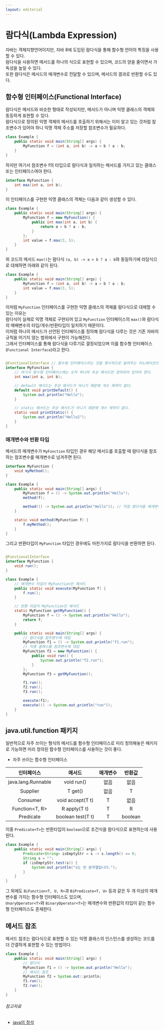 ```yaml
---
layout: editorial
---
```


# 람다식(Lambda Expression)

자바는 객체지향언어이지만, 자바 8에 도입된 람다식을 통해 함수형 언어의 특징을 사용할 수 있다.  
람다식을 사용하면 메서드를 하나의 식으로 표현할 수 있으며, 코드의 양을 줄이면서 가독성을 높일 수 있다.  
또한 람다식은 메서드의 매개변수로 전달할 수 있으며, 메서드의 결과로 반환할 수도 있다.

## 함수형 인터페이스(Functional Interface)

람다식은 메서드와 비슷한 형태로 작성되지만, 메서드가 아니며 익명 클래스의 객체와 동등하게 표현할 수 있다.  
람다식으로 정의된 익명 객체의 메서드를 호출하기 위해서는 이미 알고 있는 것처럼 참조변수가 있어야 하니 익명 객체 주소를 저장할 참조변수가 필요하다.

```java
class Example {
    public static void main(String[] args) {
        MyFunction f = (int a, int b) -> a > b ? a : b;
    }
}
```

하지만 여기서 참조변수 f의 타입으로 람다식과 일치하는 메서드를 가지고 있는 클래스 또는 인터페이스여야 한다.

```java
interface MyFunction {
    int max(int a, int b);
}
```

이 인터페이스를 구현한 익명 클래스의 객체는 다음과 같이 생성할 수 있다.

```java
class Example {
    public static void main(String[] args) {
        MyFunction f = new MyFunction() {
            public int max(int a, int b) {
                return a > b ? a : b;
            }
        };
        int value = f.max(3, 5);
    }
}
```

위 코드의 메서드 `max()`는 람다식 `(a, b) -> a > b ? a : b`와 동일하기에 라담식으로 대체하면 아래와 같이 된다.

```java
class Example {
    public static void main(String[] args) {
        MyFunction f = (int a, int b) -> a > b ? a : b;
        int value = f.max(3, 5);
    }
}
```

이처럼 `MyFunction` 인터페이스를 구현한 익명 클래스의 객체를 람다식으로 대체할 수 있는 이유는  
람다식이 실제로 익명 객체로 구현되어 있고 `MyFunction` 인터페이스의 `max()`와 람다식의 매배변수의 타입/개수/반환타입이 일치하기 때문이다.  
이처럼 하나의 메서드가 선언된 인터페이스를 정의해 람다식을 다루는 것은 기존 자바의 규칙을 어기지 않는 범위에서 구현이 가능해진다.  
그래서 인터페이스를 통해 람다식을 다루기로 결정되었으며 이를 함수형 인터페이스(`Functional Interface`)라고 한다.

```java

@FunctionalInterface // 함수형 인터페이스라는 것을 명시적으로 알려주는 어노테이션으로 컴파일러 함수형 인터페이스를 올바르게 정의했는지 검사해준다.
interface MyFunction {
    // 여기서 함수형 인터페이스에는 오직 하나의 추상 메서드만 정의되어 있어야 한다.
    int max(int a, int b);

    // default 메서드는 추상 메서드가 아니기 때문에 개수 제약이 없다.
    default void printDefault() {
        System.out.println("Hello");
    }

    // static 메서드는 추상 메서드가 아니기 때문에 개수 제약이 없다.
    static void printStatic() {
        System.out.println("Hello2");
    }
}
```

### 매개변수와 반환 타입

메서드의 매개변수가 `MyFunction` 타입인 경우 해당 메서드를 호출할 때 람다식을 참조하는 참조변수를 매개변수로 넘겨주면 된다.

```java
interface MyFunction {
    void myMethod();
}

class Example {
    public static void main(String[] args) {
        MyFunction f = () -> System.out.println("Hello");
        method(f);

        method(() -> System.out.println("Hello")); // 직접 람다식을 매개변수로 지정하는 방법
    }

    static void method(MyFunction f) {
        f.myMethod();
    }
}
```

그리고 반환타입이 `MyFunction` 타입인 경우에도 마찬가지로 람다식을 반환하면 된다.

```java

@FunctionalInterface
interface MyFunction {
    void run();
}

class Example {
    // 매개변수 타입이 MyFunction인 메서드
    public static void execute(MyFunction f) {
        f.run();
    }

    // 반환 타입이 MyFunction인 메서드
    static MyFunction getMyFunction() {
        MyFunction f = () -> System.out.println("Hello");
        return f;
    }

    public static void main(String[] args) {
        // 람다식을 참조변수에 대입
        MyFunction f1 = () -> System.out.println("f1.run");
        // 익명 클래스를 참조변수에 대입
        MyFunction f2 = new MyFunction() {
            public void run() {
                System.out.println("f2.run");
            }
        };
        MyFunction f3 = getMyFunction();

        f1.run();
        f2.run();
        f3.run();

        execute(f1);
        execute(() -> System.out.println("run"));
    }
}
```

## java.util.function 패키지

일반적으로 자주 쓰이는 형식의 메서드를 함수형 인터페이스로 미리 정의해놓은 패키지로 가능하면 미리 정의된 함수형 인터페이스를 사용하는 것이 좋다.

- 자주 쓰이는 함수형 인터페이스

|       인터페이스        |        메서드        | 매개변수 |   반환값   |
|:------------------:|:-----------------:|:----:|:-------:|
| java.lang.Runnable |    void run()     |  없음  |   없음    |
|    Supplier<T>     |      T get()      |  없음  |    T    |
|    Consumer<T>     | void accept(T t)  |  T   |   없음    |
|   Function<T, R>   |   R apply(T t)    |  T   |    R    |
|    Predicate<T>    | boolean test(T t) |  T   | boolean |

이중 `Predicate<T>`는 반환타입이 `boolean`으로 조건식을 람다식으로 표현하는데 사용된다.

```java
class Example {
    public static void main(String[] args) {
        Predicate<String> isEmptyStr = s -> s.length() == 0;
        String s = "";
        if (isEmptyStr.test(s)) {
            System.out.println("s는 빈 문자열입니다.");
        }
    }
}
```

그 외에도 `BiFunction<T, U, R>`과 `BiPredicate<T, U>` 등과 같은 두 개 이상의 매개변수를 가지는 함수형 인터페이스도 있으며,  
`UnaryOperator<T>`와 `BinaryOperator<T>`는 매개변수와 반환값의 타입이 같는 함수형 인터페이스도 존재한다.

## 메서드 참조

메서드 참조는 람다식으로 표현할 수 있는 익명 클래스의 인스턴스를 생성하는 코드를 더 간결하게 표현할 수 있는 방법이다.

```java
class Example {
    public static void main(String[] args) {
        // 람다식
        MyFunction f1 = () -> System.out.println("Hello");
        // 메서드 참조
        MyFunction f2 = System.out::println;
        f1.run();
        f2.run();
    }
}
```

###### 참고자료

- [java의 정석](https://www.nl.go.kr/seoji/contents/S80100000000.do?schM=intgr_detail_view_isbn&page=1&pageUnit=10&schType=simple&schStr=Java의+정석&isbn=9788994492032&cipId=200741285%2C)